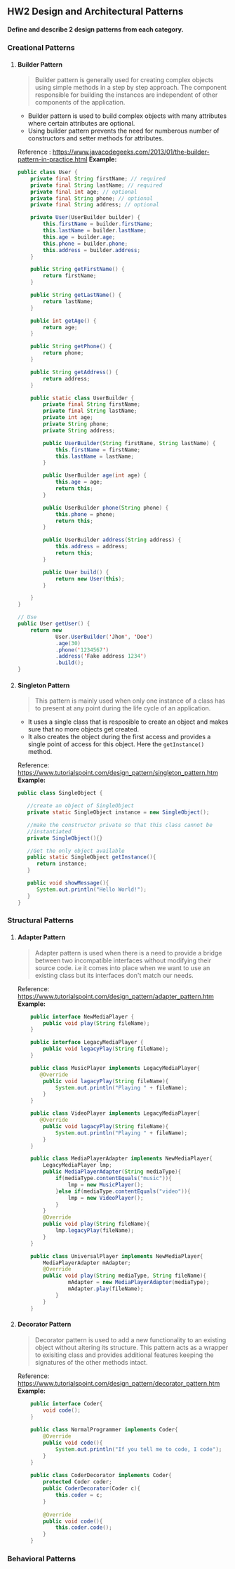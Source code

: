 ## HW2 Design and Architectural Patterns

#### Define and describe 2 design patterns from each category.

### Creational Patterns

1. #### Builder Pattern
    > Builder pattern is generally used for creating complex  objects using simple methods in a step by step approach. The component responsible for building the instances are independent of other components of the application.

    * Builder pattern is used to build complex objects with many attributes where certain attributes are optional. 
    * Using builder pattern prevents the need for numberous number of constructors and setter methods for attributes.

    Reference : https://www.javacodegeeks.com/2013/01/the-builder-pattern-in-practice.html
    **Example:**
    ```java
    public class User {
        private final String firstName; // required
        private final String lastName; // required
        private final int age; // optional
        private final String phone; // optional
        private final String address; // optional

        private User(UserBuilder builder) {
            this.firstName = builder.firstName;
            this.lastName = builder.lastName;
            this.age = builder.age;
            this.phone = builder.phone;
            this.address = builder.address;
        }

        public String getFirstName() {
            return firstName;
        }

        public String getLastName() {
            return lastName;
        }

        public int getAge() {
            return age;
        }

        public String getPhone() {
            return phone;
        }

        public String getAddress() {
            return address;
        }

        public static class UserBuilder {
            private final String firstName;
            private final String lastName;
            private int age;
            private String phone;
            private String address;

            public UserBuilder(String firstName, String lastName) {
                this.firstName = firstName;
                this.lastName = lastName;
            }

            public UserBuilder age(int age) {
                this.age = age;
                return this;
            }

            public UserBuilder phone(String phone) {
                this.phone = phone;
                return this;
            }

            public UserBuilder address(String address) {
                this.address = address;
                return this;
            }

            public User build() {
                return new User(this);
            }

        }
    }

    // Use
    public User getUser() {
        return new
                User.UserBuilder('Jhon', 'Doe')
                .age(30)
                .phone('1234567')
                .address('Fake address 1234')
                .build();
    }
    ```
2. #### Singleton Pattern
    > This pattern is mainly used when only one instance of a class has to present at any point during the life 	cycle of an application.
    
    * It uses a single class that is resposible to create an object and makes sure that no more objects get created.
    * It also creates the object during the first access and provides a single point of access for this object. Here the `getInstance()` method.
    
	Reference: https://www.tutorialspoint.com/design_pattern/singleton_pattern.htm
    **Example:**
    ```java
    public class SingleObject {

       //create an object of SingleObject
       private static SingleObject instance = new SingleObject();

       //make the constructor private so that this class cannot be
       //instantiated
       private SingleObject(){}

       //Get the only object available
       public static SingleObject getInstance(){
          return instance;
       }

       public void showMessage(){
          System.out.println("Hello World!");
       }
    }
    ```

### Structural Patterns
1. #### Adapter Pattern
	> Adapter pattern is used when there is a need to provide a bridge between two incompatible interfaces without modifying their source code. i.e it comes into place when we want to use an existing class but its interfaces don't match our needs.
	
    Reference: https://www.tutorialspoint.com/design_pattern/adapter_pattern.htm
    **Example:**
    ```java
    	public interface NewMediaPlayer {
   			public void play(String fileName);
		}
    ```
	```java
    	public interface LegacyMediaPlayer {	
        	public void legacyPlay(String fileName);
		}
    ```
    ```java
		public class MusicPlayer implements LegacyMediaPlayer{
           @Override
			public void lagacyPlay(String fileName){
            	System.out.println("Playing " + fileName);
            }
        }
    ```
    ```java
		public class VideoPlayer implements LegacyMediaPlayer{
           @Override
			public void lagacyPlay(String fileName){
            	System.out.println("Playing " + fileName);
            }
        }
    ```
    ```java
		public class MediaPlayerAdapter implements NewMediaPlayer{
           	LegacyMediaPlayer lmp;
            public MediaPlayerAdapter(String mediaType){
            	if(mediaType.contentEquals("music")){
                	lmp = new MusicPlayer();
                }else if(mediaType.contentEquals("video")){
                	lmp = new VideoPlayer();
                }
            }
            @Override
            public void play(String fileName){
            	lmp.legacyPlay(fileName);
            }
        }
    ```
    ```java
		public class UniversalPlayer implements NewMediaPlayer{
        	MediaPlayerAdapter mAdapter;
            @Override
            public void play(String mediaType, String fileName){
                	mAdapter = new MediaPlayerAdapter(mediaType);
                    mAdapter.play(fileName);
                }
            }
        }
    ```
    
2. #### Decorator Pattern
	> Decorator pattern is used to add a new functionality to an existing object without altering its structure. This pattern acts as a wrapper to exisiting class and provides additional features keeping the signatures of the other methods intact.
	
    Reference: https://www.tutorialspoint.com/design_pattern/decorator_pattern.htm
	**Example:**
    ```java
    	public interface Coder{
        	void code();
        }
        
        public class NormalProgrammer implements Coder{
        	@Override 
            public void code(){
            	System.out.println("If you tell me to code, I code");
            }
        }
        
        public class CoderDecorator implements Coder{
        	protected Coder coder;
            public CoderDecorator(Coder c){
            	this.coder = c;
            }
            
            @Override
            public void code(){
            	this.coder.code();
            }
        }
    ```
### Behavioral Patterns





